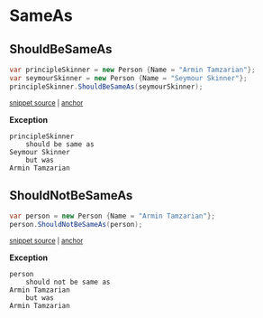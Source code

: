 # SameAs


## ShouldBeSameAs

<!-- snippet: ShouldBeSameAsExamples.ShouldBeSameAs.codeSample.approved.cs -->
<a id='snippet-ShouldBeSameAsExamples.ShouldBeSameAs.codeSample.approved.cs'></a>
```cs
var principleSkinner = new Person {Name = "Armin Tamzarian"};
var seymourSkinner = new Person {Name = "Seymour Skinner"};
principleSkinner.ShouldBeSameAs(seymourSkinner);
```
<sup><a href='/src/DocumentationExamples/CodeExamples/ShouldBeSameAsExamples.ShouldBeSameAs.codeSample.approved.cs#L1-L3' title='File snippet `ShouldBeSameAsExamples.ShouldBeSameAs.codeSample.approved.cs` was extracted from'>snippet source</a> | <a href='#snippet-ShouldBeSameAsExamples.ShouldBeSameAs.codeSample.approved.cs' title='Navigate to start of snippet `ShouldBeSameAsExamples.ShouldBeSameAs.codeSample.approved.cs`'>anchor</a></sup>
<!-- endSnippet -->

**Exception**

<!-- include: ShouldBeSameAsExamples.ShouldBeSameAs.exceptionText.approved.txt -->
```
principleSkinner
    should be same as
Seymour Skinner
    but was
Armin Tamzarian
```
<!-- endInclude -->


## ShouldNotBeSameAs

<!-- snippet: ShouldBeSameAsExamples.ShouldNotBeSameAs.codeSample.approved.cs -->
<a id='snippet-ShouldBeSameAsExamples.ShouldNotBeSameAs.codeSample.approved.cs'></a>
```cs
var person = new Person {Name = "Armin Tamzarian"};
person.ShouldNotBeSameAs(person);
```
<sup><a href='/src/DocumentationExamples/CodeExamples/ShouldBeSameAsExamples.ShouldNotBeSameAs.codeSample.approved.cs#L1-L2' title='File snippet `ShouldBeSameAsExamples.ShouldNotBeSameAs.codeSample.approved.cs` was extracted from'>snippet source</a> | <a href='#snippet-ShouldBeSameAsExamples.ShouldNotBeSameAs.codeSample.approved.cs' title='Navigate to start of snippet `ShouldBeSameAsExamples.ShouldNotBeSameAs.codeSample.approved.cs`'>anchor</a></sup>
<!-- endSnippet -->

**Exception**

<!-- include: ShouldBeSameAsExamples.ShouldNotBeSameAs.exceptionText.approved.txt -->
```
person
    should not be same as
Armin Tamzarian
    but was
Armin Tamzarian
```
<!-- endInclude -->
